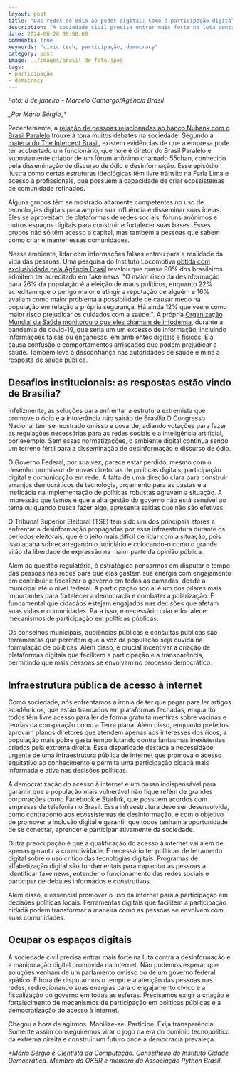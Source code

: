 ```yaml
---
layout: post
title: "Das redes de ódio ao poder digital: Como a participação digital pode virar o jogo"
description: "A sociedade civil precisa entrar mais forte na luta contra a desinformação e a manipulação digital promovida na internet."
date: 2024-06-28 00:00:00
comments: true
keywords: "civic tech, participação, democracy"
category: post
image: ../images/brasil_de_fato.jpeg
tags:
- participação
- democracy
---
```

_Foto: 8 de janeiro - Marcelo Camargo/Agência Brasil_

**_Por Mário Sérgio*_**

Recentemente, a [relação de pessoas relacionadas ao banco Nubank com o Brasil Paralelo](https://www.intercept.com.br/2024/06/25/mensagens-internas-revelam-que-nubank-ve-censura-e-intolerancia-contra-executiva-que-apoiou-brasil-paralelo/) trouxe à tona muitos debates na sociedade. Segundo a [matéria do The Intercept Brasil](https://www.intercept.com.br/2024/06/07/como-o-nubank-abafou-um-escandalo/), existem evidências de que a empresa pode ter acobertado um funcionário, que hoje é diretor do Brasil Paralelo e supostamente criador de um fórum anônimo chamado 55chan, conhecido pela disseminação de discurso de ódio e desinformação. Esse episódio ilustra como certas estruturas ideológicas têm livre trânsito na Faria Lima e acesso a profissionais, que possuem a capacidade de criar ecossistemas de comunidade refinados.

Alguns grupos têm se mostrado altamente competentes no uso de tecnologias digitais para ampliar sua influência e disseminar suas ideias. Eles se aproveitam de plataformas de redes sociais, fóruns anônimos e outros espaços digitais para construir e fortalecer suas bases. Esses grupos não só têm acesso a capital, mas também a pessoas que sabem como criar e manter essas comunidades.

Nesse ambiente, lidar com informações falsas entrou para a realidade da vida das pessoas. Uma pesquisa do Instituto Locomotiva [obtida com exclusividade pela Agência Brasil](https://agenciabrasil.ebc.com.br/geral/noticia/2024-04/quase-90-dos-brasileiros-admitem-ter-acreditado-em-fake-news) revelou que quase 90% dos brasileiros admitem ter acreditado em fake news: "O maior risco da desinformação para 26% da população é a eleição de maus políticos, enquanto 22% acreditam que o perigo maior e atingir a reputação de alguém e 16% avaliam como maior problema a possibilidade de causar medo na população em relação a própria segurança. Há ainda 12% que veem como maior risco prejudicar os cuidados com a saúde.". A própria [Organização Mundial da Saúde monitorou o que eles chamam de infodemia](https://www.who.int/health-topics/infodemic#tab=tab_1), durante a pandemia de covid-19, que seria um um excesso de informação, incluindo informações falsas ou enganosas, em ambientes digitais e físicos. Ela causa confusão e comportamentos arriscados que podem prejudicar a saúde. Também leva à desconfiança nas autoridades de saúde e mina a resposta de saúde pública.

## Desafios institucionais: as respostas estão vindo de Brasília?

Infelizmente, as soluções para enfrentar a estrutura extremista que promove o ódio e a intolerância não sairão de Brasília.O Congresso Nacional tem se mostrado omisso e covarde, adiando votações para fazer as regulações necessárias para as redes sociais e a inteligência artificial, por exemplo. Sem essas normatizações, o ambiente digital continua sendo um terreno fértil para a disseminação de desinformação e discurso de ódio.

O Governo Federal, por sua vez, parece estar perdido, mesmo com o desenho promissor de novas diretorias de políticas digitais, participação digital e comunicação em rede. A falta de uma direção clara para construir arranjos democráticos de tecnologia, orçamento para as pastas e a ineficácia na implementação de políticas robustas agravam a situação. A impressão que temos é que a alta gestão do governo não está sensível ao tema ou quando busca fazer algo, apresenta saídas que não são efetivas.

O Tribunal Superior Eleitoral (TSE) tem sido um dos principais atores a enfrentar a desinformação propagadas por essa infraestrutura durante os períodos eleitorais, que é o jeito mais difícil de lidar com a situação, pois isso acaba sobrecarregando o judiciário e colocando-o como o grande vilão da liberdade de expressão na maior parte da opinião pública.

Além da questão regulatória, é estratégico pensarmos em disputar o tempo das pessoas nas redes para que elas gastem sua energia com engajamento em contribuir e fiscalizar o governo em todas as camadas, desde a municipal até o nível federal. A participação social é um dos pilares mais importantes para fortalecer a democracia e combater a polarização. É fundamental que cidadãos estejam engajados nas decisões que afetam suas vidas e comunidades. Para isso, é necessário criar e fortalecer mecanismos de participação em políticas públicas.

Os conselhos municipais, audiências públicas e consultas públicas são ferramentas que permitem que a voz da população seja ouvida na formulação de políticas. Além disso, é crucial incentivar a criação de plataformas digitais que facilitem a participação e a transparência, permitindo que mais pessoas se envolvam no processo democrático.

## Infraestrutura pública de acesso à internet

Como sociedade, nós enfrentamos a ironia de ter que pagar para ler artigos acadêmicos, que estão trancados em plataformas fechadas, enquanto todos têm livre acesso para ler de forma gratuita mentiras sobre vacinas e teorias da conspiração como a Terra plana. Além disso, enquanto prefeitos aprovam planos diretores que atendem apenas aos interesses dos ricos, a população mais pobre gasta tempo lutando contra fantasmas inexistentes criados pela extrema direita. Essa disparidade destaca a necessidade urgente de uma infraestrutura pública de internet que promova o acesso equitativo ao conhecimento e permita uma participação cidadã mais informada e ativa nas decisões políticas.

A democratização do acesso à internet é um passo indispensável para garantir que a população mais vulnerável não fique refém de grandes corporações como Facebook e Starlink, que possuem acordos com empresas de telefonia no Brasil. Essa infraestrutura deve ser desenvolvida, como contraponto aos ecossistemas de desinformação, e com o objetivo de promover a inclusão digital e garantir que todos tenham a oportunidade de se conectar, aprender e participar ativamente da sociedade.

Outra preocupação é que a qualificação do acesso à internet vai além de apenas garantir a conectividade. É necessário ter políticas de letramento digital sobre o uso crítico das tecnologias digitais. Programas de alfabetização digital são fundamentais para capacitar as pessoas a identificar fake news, entender o funcionamento das redes sociais e participar de debates informados e construtivos.

Além disso, é essencial promover o uso da internet para a participação em decisões políticas locais. Ferramentas digitais que facilitem a participação cidadã podem transformar a maneira como as pessoas se envolvem com suas comunidades.

## Ocupar os espaços digitais

A sociedade civil precisa entrar mais forte na luta contra a desinformação e a manipulação digital promovida na internet. Não podemos esperar que soluções venham de um parlamento omisso ou de um governo federal apático. É hora de disputarmos o tempo e a atenção das pessoas nas redes, redirecionando suas energias para o engajamento cívico e a fiscalização do governo em todas as esferas. Precisamos exigir a criação e fortalecimento de mecanismos de participação em políticas públicas e a democratização do acesso à internet.

Chegou a hora de agirmos. Mobilize-se. Participe. Exija transparência. Somente assim conseguiremos virar o jogo na era do domínio tecnopolítico da extrema direita e construir um futuro onde a democracia prevaleça.

_*Mário Sérgio é Cientista da Computação. Conselheiro do Instituto Cidade Democrática. Membro da OKBR e membro da Associação Python Brasil._
